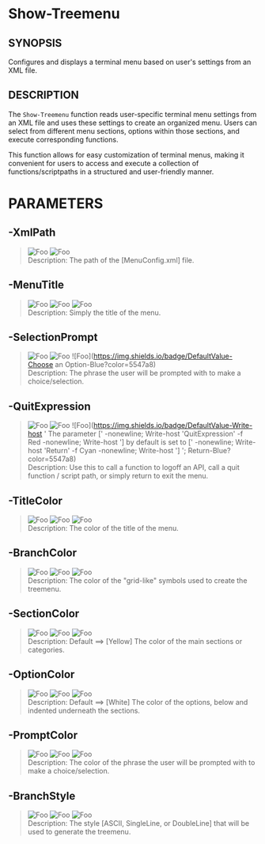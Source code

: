 # Show-Treemenu
## SYNOPSIS
Configures and displays a terminal menu based on user's settings from an XML file.
## DESCRIPTION
The `Show-Treemenu` function reads user-specific terminal menu settings from an XML file
and uses these settings to create an organized menu. Users can select from different menu sections,
options within those sections, and execute corresponding functions.

This function allows for easy customization of terminal menus, making it convenient for users to access
and execute a collection of functions/scriptpaths in a structured and user-friendly manner.
# PARAMETERS

## **-XmlPath**

> ![Foo](https://img.shields.io/badge/Type-String-Blue?) ![Foo](https://img.shields.io/badge/Mandatory-TRUE-Red?) \
Description: The path of the [MenuConfig.xml] file.

  ## **-MenuTitle**

> ![Foo](https://img.shields.io/badge/Type-String-Blue?) ![Foo](https://img.shields.io/badge/Mandatory-FALSE-Green?) ![Foo](https://img.shields.io/badge/DefaultValue-MainMenu-Blue?color=5547a8)\
Description: Simply the title of the menu.

  ## **-SelectionPrompt**

> ![Foo](https://img.shields.io/badge/Type-String-Blue?) ![Foo](https://img.shields.io/badge/Mandatory-FALSE-Green?) ![Foo](https://img.shields.io/badge/DefaultValue-Choose an Option-Blue?color=5547a8)\
Description: The phrase the user will be prompted with to make a choice/selection.

  ## **-QuitExpression**

> ![Foo](https://img.shields.io/badge/Type-String-Blue?) ![Foo](https://img.shields.io/badge/Mandatory-FALSE-Green?) ![Foo](https://img.shields.io/badge/DefaultValue-Write-host '
The parameter [' -nonewline; Write-host 'QuitExpression' -f Red -nonewline; Write-host '] by default is set to [' -nonewline; Write-host 'Return' -f Cyan -nonewline; Write-host ']
'; Return-Blue?color=5547a8)\
Description: Use this to call a function to logoff an API, call a quit function / script path, or simply return to exit the menu.

  ## **-TitleColor**

> ![Foo](https://img.shields.io/badge/Type-String-Blue?) ![Foo](https://img.shields.io/badge/Mandatory-FALSE-Green?) ![Foo](https://img.shields.io/badge/DefaultValue-Cyan-Blue?color=5547a8)\
Description: The color of the title of the menu.

  ## **-BranchColor**

> ![Foo](https://img.shields.io/badge/Type-String-Blue?) ![Foo](https://img.shields.io/badge/Mandatory-FALSE-Green?) ![Foo](https://img.shields.io/badge/DefaultValue-Gray-Blue?color=5547a8)\
Description: The color of the "grid-like" symbols used to create the treemenu.

  ## **-SectionColor**

> ![Foo](https://img.shields.io/badge/Type-String-Blue?) ![Foo](https://img.shields.io/badge/Mandatory-FALSE-Green?) ![Foo](https://img.shields.io/badge/DefaultValue-Yellow-Blue?color=5547a8)\
Description: Default ==> [Yellow] The color of the main sections or categories.

  ## **-OptionColor**

> ![Foo](https://img.shields.io/badge/Type-String-Blue?) ![Foo](https://img.shields.io/badge/Mandatory-FALSE-Green?) ![Foo](https://img.shields.io/badge/DefaultValue-White-Blue?color=5547a8)\
Description: Default ==> [White] The color of the options, below and indented underneath the sections.

  ## **-PromptColor**

> ![Foo](https://img.shields.io/badge/Type-String-Blue?) ![Foo](https://img.shields.io/badge/Mandatory-FALSE-Green?) ![Foo](https://img.shields.io/badge/DefaultValue-Cyan-Blue?color=5547a8)\
Description: The color of the phrase the user will be prompted with to make a choice/selection.

  ## **-BranchStyle**

> ![Foo](https://img.shields.io/badge/Type-String-Blue?) ![Foo](https://img.shields.io/badge/Mandatory-FALSE-Green?) ![Foo](https://img.shields.io/badge/DefaultValue-SingleLine-Blue?color=5547a8)\
Description: The style [ASCII, SingleLine, or DoubleLine] that will be used to generate the treemenu.
